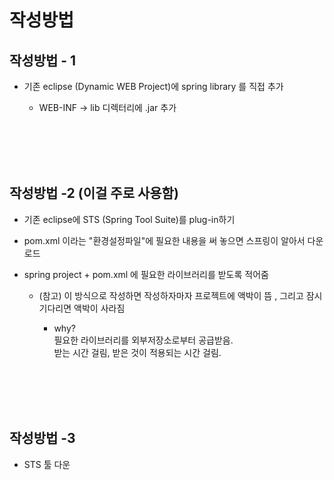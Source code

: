 # 작성방법

## 작성방법 - 1

* 기존 eclipse (Dynamic WEB Project)에 spring library 를 직접 추가

    * WEB-INF -> lib 디렉터리에 .jar 추가

<br>
<br>
<br>
<br>

## 작성방법 -2 (이걸 주로 사용함)

* 기존 eclipse에 STS (Spring Tool Suite)를 plug-in하기

* pom.xml 이라는 "환경설정파일"에 필요한 내용을 써 놓으면 스프링이 알아서 다운로드

* spring project + pom.xml 에 필요한 라이브러리를 받도록 적어줌

    * (참고) 이 방식으로 작성하면 작성하자마자 프로젝트에 액박이 뜸 , 그리고 잠시 기다리면 액박이 사라짐

        * why?<br>
            필요한 라이브러리를 외부저장소로부터 공급받음.<br> 
            받는 시간 걸림, 받은 것이 적용되는 시간 걸림.

<br>
<br>
<br>
<br>

## 작성방법 -3

* STS 툴 다운